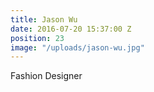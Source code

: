 ```yaml
---
title: Jason Wu
date: 2016-07-20 15:37:00 Z
position: 23
image: "/uploads/jason-wu.jpg"
---
```


Fashion Designer
